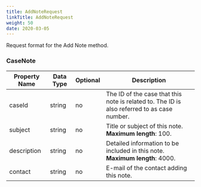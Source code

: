 ```yaml
---
title: AddNoteRequest
linkTitle: AddNoteRequest
weight: 50
date: 2020-03-05
---
```


Request format for the Add Note method.

### CaseNote

| Property Name | Data Type | Optional | Description |
|---------------|-----------|----------|-------------|
| caseId        | string    |       no | The ID of the case that this note is related to. The ID is also referred to as case number. |
| subject       | string    |       no | Title or subject of this note. **Maximum length**: 100. |
| description   | string    |       no | Detailed information to be included in this note. **Maximum length**: 4000. |
| contact       | string    |       no | E-mail of the contact adding this note. |
